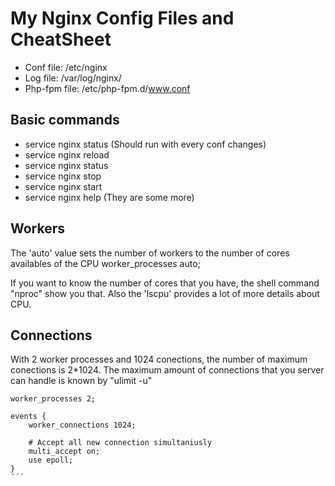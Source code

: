 # My Nginx Config Files and CheatSheet

* Conf file: /etc/nginx
* Log file: /var/log/nginx/
* Php-fpm file: /etc/php-fpm.d/www.conf

## Basic commands

* service nginx status (Should run with every conf changes)
* service nginx reload
* service nginx status
* service nginx stop
* service nginx start
* service nginx help (They are some more)

## Workers
The 'auto' value sets the number of workers to the number of cores availables of the CPU
worker_processes auto;

If you want to know the number of cores that you have, the shell command "nproc" show you that. Also the 'lscpu' provides a lot of more details about CPU.


## Connections

With 2 worker processes and 1024 conections, the number of maximum conections is 2*1024. The maximum amount of connections that you server can handle is known by "ulimit -u"

```shell
worker_processes 2;

events {
    worker_connections 1024;
    
    # Accept all new connection simultaniusly
    multi_accept on;
    use epoll;
}
´´´